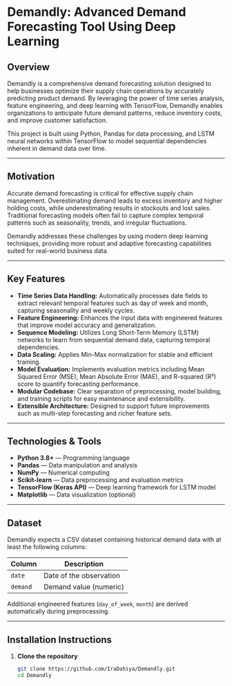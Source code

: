 # Demandly: Advanced Demand Forecasting Tool Using Deep Learning

## Overview

Demandly is a comprehensive demand forecasting solution designed to help businesses optimize their supply chain operations by accurately predicting product demand. By leveraging the power of time series analysis, feature engineering, and deep learning with TensorFlow, Demandly enables organizations to anticipate future demand patterns, reduce inventory costs, and improve customer satisfaction.

This project is built using Python, Pandas for data processing, and LSTM neural networks within TensorFlow to model sequential dependencies inherent in demand data over time.

---

## Motivation

Accurate demand forecasting is critical for effective supply chain management. Overestimating demand leads to excess inventory and higher holding costs, while underestimating results in stockouts and lost sales. Traditional forecasting models often fail to capture complex temporal patterns such as seasonality, trends, and irregular fluctuations.

Demandly addresses these challenges by using modern deep learning techniques, providing more robust and adaptive forecasting capabilities suited for real-world business data.

---

## Key Features

- **Time Series Data Handling:** Automatically processes date fields to extract relevant temporal features such as day of week and month, capturing seasonality and weekly cycles.
- **Feature Engineering:** Enhances the input data with engineered features that improve model accuracy and generalization.
- **Sequence Modeling:** Utilizes Long Short-Term Memory (LSTM) networks to learn from sequential demand data, capturing temporal dependencies.
- **Data Scaling:** Applies Min-Max normalization for stable and efficient training.
- **Model Evaluation:** Implements evaluation metrics including Mean Squared Error (MSE), Mean Absolute Error (MAE), and R-squared (R²) score to quantify forecasting performance.
- **Modular Codebase:** Clear separation of preprocessing, model building, and training scripts for easy maintenance and extensibility.
- **Extensible Architecture:** Designed to support future improvements such as multi-step forecasting and richer feature sets.

---

## Technologies & Tools

- **Python 3.8+** — Programming language  
- **Pandas** — Data manipulation and analysis  
- **NumPy** — Numerical computing  
- **Scikit-learn** — Data preprocessing and evaluation metrics  
- **TensorFlow (Keras API)** — Deep learning framework for LSTM model  
- **Matplotlib** — Data visualization (optional)  

---

## Dataset

Demandly expects a CSV dataset containing historical demand data with at least the following columns:

| Column  | Description             |
|---------|-------------------------|
| `date`  | Date of the observation |
| `demand`| Demand value (numeric)  |

Additional engineered features (`day_of_week`, `month`) are derived automatically during preprocessing.

---

## Installation Instructions

1. **Clone the repository**

   ```bash
   git clone https://github.com/IraDahiya/Demandly.git
   cd Demandly
